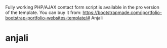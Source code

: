 Fully working PHP/AJAX contact form script is available in the pro version of the template.
You can buy it from: https://bootstrapmade.com/iportfolio-bootstrap-portfolio-websites-template/# Anjali
# anjali
